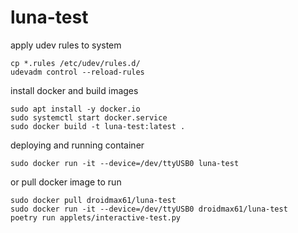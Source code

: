 luna-test
===

apply udev rules to system

```
cp *.rules /etc/udev/rules.d/
udevadm control --reload-rules
```

install docker and build images

```
sudo apt install -y docker.io
sudo systemctl start docker.service
sudo docker build -t luna-test:latest .
```

deploying and running container

```
sudo docker run -it --device=/dev/ttyUSB0 luna-test
```

or pull docker image to run

```
sudo docker pull droidmax61/luna-test
sudo docker run -it --device=/dev/ttyUSB0 droidmax61/luna-test
poetry run applets/interactive-test.py
```
